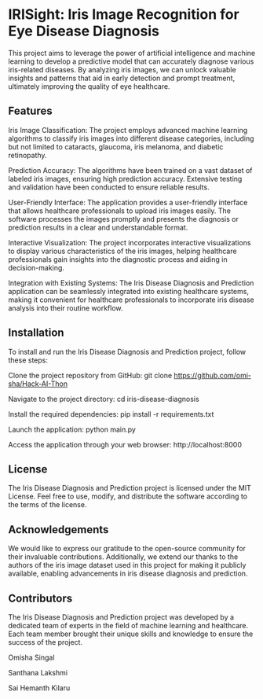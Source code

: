 
# IRISight: Iris Image Recognition for Eye Disease Diagnosis
This project aims to leverage the power of artificial intelligence and machine learning to develop a predictive model that can accurately diagnose various iris-related diseases. By analyzing iris images, we can unlock valuable insights and patterns that aid in early detection and prompt treatment, ultimately improving the quality of eye healthcare.



## Features
Iris Image Classification: The project employs advanced machine learning algorithms to classify iris images into different disease categories, including but not limited to cataracts, glaucoma, iris melanoma, and diabetic retinopathy.

Prediction Accuracy: The algorithms have been trained on a vast dataset of labeled iris images, ensuring high prediction accuracy. Extensive testing and validation have been conducted to ensure reliable results.

User-Friendly Interface: The application provides a user-friendly interface that allows healthcare professionals to upload iris images easily. The software processes the images promptly and presents the diagnosis or prediction results in a clear and understandable format.

Interactive Visualization: The project incorporates interactive visualizations to display various characteristics of the iris images, helping healthcare professionals gain insights into the diagnostic process and aiding in decision-making.

Integration with Existing Systems: The Iris Disease Diagnosis and Prediction application can be seamlessly integrated into existing healthcare systems, making it convenient for healthcare professionals to incorporate iris disease analysis into their routine workflow.
## Installation
To install and run the Iris Disease Diagnosis and Prediction project, follow these steps:

Clone the project repository from GitHub: git clone https://github.com/omi-sha/Hack-AI-Thon

Navigate to the project directory: cd iris-disease-diagnosis

Install the required dependencies: pip install -r requirements.txt

Launch the application: python main.py

Access the application through your web browser: http://localhost:8000
## License
The Iris Disease Diagnosis and Prediction project is licensed under the MIT License. Feel free to use, modify, and distribute the software according to the terms of the license.
## Acknowledgements

We would like to express our gratitude to the open-source community for their invaluable contributions. Additionally, we extend our thanks to the authors of the iris image dataset used in this project for making it publicly available, enabling advancements in iris disease diagnosis and prediction.

## Contributors
The Iris Disease Diagnosis and Prediction project was developed by a dedicated team of experts in the field of machine learning and healthcare. Each team member brought their unique skills and knowledge to ensure the success of the project.

Omisha Singal

Santhana Lakshmi

Sai Hemanth Kilaru
